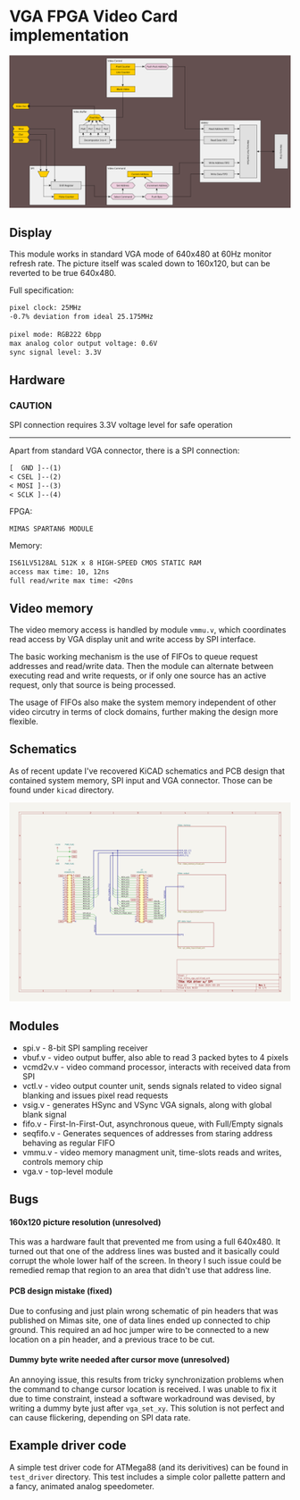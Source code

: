 # VGA FPGA Video Card implementation

![high level overview](vga3_high_level.svg)

## Display

This module works in standard VGA mode of 640x480 at 60Hz monitor refresh rate. The picture itself was scaled down to 160x120, but can be reverted to be true 640x480.

Full specification:

```
pixel clock: 25MHz
-0.7% deviation from ideal 25.175MHz

pixel mode: RGB222 6bpp
max analog color output voltage: 0.6V
sync signal level: 3.3V
```

## Hardware

### CAUTION

SPI connection requires 3.3V voltage level for safe operation

---

Apart from standard VGA connector, there is a SPI connection:

```
[  GND ]--(1)
< CSEL ]--(2)
< MOSI ]--(3)
< SCLK ]--(4)
```

FPGA:
```
MIMAS SPARTAN6 MODULE
```

Memory:
```
IS61LV5128AL 512K x 8 HIGH-SPEED CMOS STATIC RAM
access max time: 10, 12ns
full read/write max time: <20ns 
```

## Video memory

The video memory access is handled by module `vmmu.v`, which coordinates read access by VGA display unit and write access by SPI interface.

The basic working mechanism is the use of FIFOs to queue request addresses and read/write data.
Then the module can alternate between executing read and write requests, or if only one source has an active request, only that source is being processed.

The usage of FIFOs also make the system memory independent of other video circutry in terms of clock domains, further making the design more flexible.

## Schematics

As of recent update I've recovered KiCAD schematics and PCB design that contained system memory, SPI input and VGA connector. Those can be found under `kicad` directory.

![main board schematic](kicad/xillinx_vga_spi-schem/xillinx_vga_spi.svg)

## Modules

- spi.v - 8-bit SPI sampling receiver
- vbuf.v - video output buffer, also able to read 3 packed bytes to 4 pixels
- vcmd2v.v - video command processor, interacts with received data from SPI
- vctl.v - video output counter unit, sends signals related to video signal blanking and issues pixel read requests
- vsig.v - generates HSync and VSync VGA signals, along with global blank signal
- fifo.v - First-In-First-Out, asynchronous queue, with Full/Empty signals
- seqfifo.v - Generates sequences of addresses from staring address behaving as regular FIFO
- vmmu.v - video memory managment unit, time-slots reads and writes, controls memory chip
- vga.v - top-level module

## Bugs

#### 160x120 picture resolution (unresolved)

This was a hardware fault that prevented me from using a full 640x480. It turned out that one of the address lines was busted and it basically could corrupt the whole lower half of the screen. In theory I such issue could be remedied remap that region to an area that didn't use that address line.

#### PCB design mistake (fixed)

Due to confusing and just plain wrong schematic of pin headers that was published on Mimas site, one of data lines ended up connected to chip ground. This required an ad hoc jumper wire to be connected to a new location on a pin header, and a previous trace to be cut.

#### Dummy byte write needed after cursor move (unresolved)

An annoying issue, this results from tricky synchronization problems when the command to change cursor location is received. I was unable to fix it due to time constraint, instead a software workadround was devised, by writing a dummy byte just after `vga_set_xy`. This solution is not perfect and can cause flickering, depending on SPI data rate.

## Example driver code

A simple test driver code for ATMega88 (and its derivitives) can be found in `test_driver` directory. This test includes a simple color pallette pattern and a fancy, animated analog speedometer.
